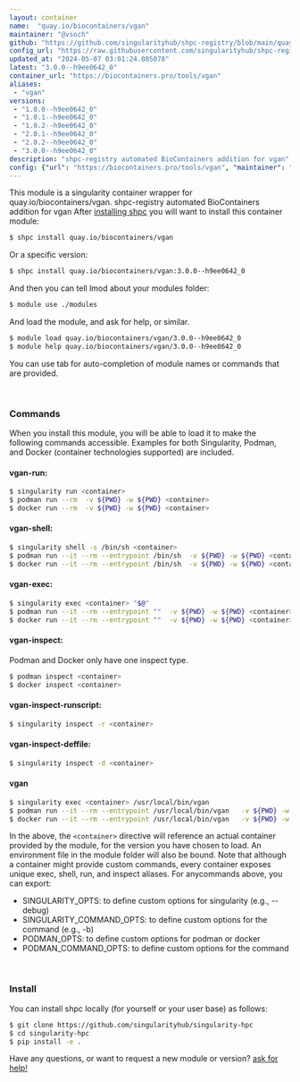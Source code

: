 ```yaml
---
layout: container
name:  "quay.io/biocontainers/vgan"
maintainer: "@vsoch"
github: "https://github.com/singularityhub/shpc-registry/blob/main/quay.io/biocontainers/vgan/container.yaml"
config_url: "https://raw.githubusercontent.com/singularityhub/shpc-registry/main/quay.io/biocontainers/vgan/container.yaml"
updated_at: "2024-05-07 03:01:24.085078"
latest: "3.0.0--h9ee0642_0"
container_url: "https://biocontainers.pro/tools/vgan"
aliases:
 - "vgan"
versions:
 - "1.0.0--h9ee0642_0"
 - "1.0.1--h9ee0642_0"
 - "1.0.2--h9ee0642_0"
 - "2.0.1--h9ee0642_0"
 - "2.0.2--h9ee0642_0"
 - "3.0.0--h9ee0642_0"
description: "shpc-registry automated BioContainers addition for vgan"
config: {"url": "https://biocontainers.pro/tools/vgan", "maintainer": "@vsoch", "description": "shpc-registry automated BioContainers addition for vgan", "latest": {"3.0.0--h9ee0642_0": "sha256:ecbc87aebf4a682e2d460d86257ace72c43f927348d47f4f0cd47d38d1b24442"}, "tags": {"1.0.0--h9ee0642_0": "sha256:f9dc8985ea433743023ff9499cd6c23e6cffdb1335b024d315bc47469f08926c", "1.0.1--h9ee0642_0": "sha256:4e2802be45a59eaf31150ba13684d4b22ff5b3bbd1e7dbe5a9d64a69a2a8cd6d", "1.0.2--h9ee0642_0": "sha256:eb80b09fec95b97b30171a45a9ff17eb2d685b3cbbad378633db71e8ca97cf3a", "2.0.1--h9ee0642_0": "sha256:02724db14d870213501beb1f22fe80a6ac6908a8b5351e74b3bfb5f00d17aaf7", "2.0.2--h9ee0642_0": "sha256:4496a781465a72815cc037179d6b25f6f6b263d4ba35120ad1ff0972e22b05ad", "3.0.0--h9ee0642_0": "sha256:ecbc87aebf4a682e2d460d86257ace72c43f927348d47f4f0cd47d38d1b24442"}, "docker": "quay.io/biocontainers/vgan", "aliases": {"vgan": "/usr/local/bin/vgan"}}
---
```


This module is a singularity container wrapper for quay.io/biocontainers/vgan.
shpc-registry automated BioContainers addition for vgan
After [installing shpc](#install) you will want to install this container module:


```bash
$ shpc install quay.io/biocontainers/vgan
```

Or a specific version:

```bash
$ shpc install quay.io/biocontainers/vgan:3.0.0--h9ee0642_0
```

And then you can tell lmod about your modules folder:

```bash
$ module use ./modules
```

And load the module, and ask for help, or similar.

```bash
$ module load quay.io/biocontainers/vgan/3.0.0--h9ee0642_0
$ module help quay.io/biocontainers/vgan/3.0.0--h9ee0642_0
```

You can use tab for auto-completion of module names or commands that are provided.

<br>

### Commands

When you install this module, you will be able to load it to make the following commands accessible.
Examples for both Singularity, Podman, and Docker (container technologies supported) are included.

#### vgan-run:

```bash
$ singularity run <container>
$ podman run --rm  -v ${PWD} -w ${PWD} <container>
$ docker run --rm  -v ${PWD} -w ${PWD} <container>
```

#### vgan-shell:

```bash
$ singularity shell -s /bin/sh <container>
$ podman run --it --rm --entrypoint /bin/sh  -v ${PWD} -w ${PWD} <container>
$ docker run --it --rm --entrypoint /bin/sh  -v ${PWD} -w ${PWD} <container>
```

#### vgan-exec:

```bash
$ singularity exec <container> "$@"
$ podman run --it --rm --entrypoint ""  -v ${PWD} -w ${PWD} <container> "$@"
$ docker run --it --rm --entrypoint ""  -v ${PWD} -w ${PWD} <container> "$@"
```

#### vgan-inspect:

Podman and Docker only have one inspect type.

```bash
$ podman inspect <container>
$ docker inspect <container>
```

#### vgan-inspect-runscript:

```bash
$ singularity inspect -r <container>
```

#### vgan-inspect-deffile:

```bash
$ singularity inspect -d <container>
```


#### vgan

```bash
$ singularity exec <container> /usr/local/bin/vgan
$ podman run --it --rm --entrypoint /usr/local/bin/vgan   -v ${PWD} -w ${PWD} <container> -c " $@"
$ docker run --it --rm --entrypoint /usr/local/bin/vgan   -v ${PWD} -w ${PWD} <container> -c " $@"
```



In the above, the `<container>` directive will reference an actual container provided
by the module, for the version you have chosen to load. An environment file in the
module folder will also be bound. Note that although a container
might provide custom commands, every container exposes unique exec, shell, run, and
inspect aliases. For anycommands above, you can export:

 - SINGULARITY_OPTS: to define custom options for singularity (e.g., --debug)
 - SINGULARITY_COMMAND_OPTS: to define custom options for the command (e.g., -b)
 - PODMAN_OPTS: to define custom options for podman or docker
 - PODMAN_COMMAND_OPTS: to define custom options for the command

<br>

### Install

You can install shpc locally (for yourself or your user base) as follows:

```bash
$ git clone https://github.com/singularityhub/singularity-hpc
$ cd singularity-hpc
$ pip install -e .
```

Have any questions, or want to request a new module or version? [ask for help!](https://github.com/singularityhub/singularity-hpc/issues)